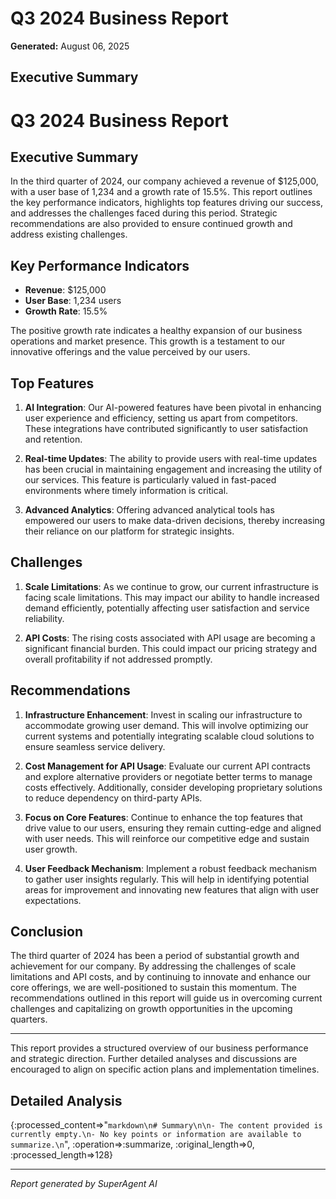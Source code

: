 # Q3 2024 Business Report

**Generated:** August 06, 2025

## Executive Summary
# Q3 2024 Business Report

## Executive Summary

In the third quarter of 2024, our company achieved a revenue of $125,000, with a user base of 1,234 and a growth rate of 15.5%. This report outlines the key performance indicators, highlights top features driving our success, and addresses the challenges faced during this period. Strategic recommendations are also provided to ensure continued growth and address existing challenges.

## Key Performance Indicators

- **Revenue**: $125,000
- **User Base**: 1,234 users
- **Growth Rate**: 15.5%

The positive growth rate indicates a healthy expansion of our business operations and market presence. This growth is a testament to our innovative offerings and the value perceived by our users.

## Top Features

1. **AI Integration**: Our AI-powered features have been pivotal in enhancing user experience and efficiency, setting us apart from competitors. These integrations have contributed significantly to user satisfaction and retention.

2. **Real-time Updates**: The ability to provide users with real-time updates has been crucial in maintaining engagement and increasing the utility of our services. This feature is particularly valued in fast-paced environments where timely information is critical.

3. **Advanced Analytics**: Offering advanced analytical tools has empowered our users to make data-driven decisions, thereby increasing their reliance on our platform for strategic insights.

## Challenges

1. **Scale Limitations**: As we continue to grow, our current infrastructure is facing scale limitations. This may impact our ability to handle increased demand efficiently, potentially affecting user satisfaction and service reliability.

2. **API Costs**: The rising costs associated with API usage are becoming a significant financial burden. This could impact our pricing strategy and overall profitability if not addressed promptly.

## Recommendations

1. **Infrastructure Enhancement**: Invest in scaling our infrastructure to accommodate growing user demand. This will involve optimizing our current systems and potentially integrating scalable cloud solutions to ensure seamless service delivery.

2. **Cost Management for API Usage**: Evaluate our current API contracts and explore alternative providers or negotiate better terms to manage costs effectively. Additionally, consider developing proprietary solutions to reduce dependency on third-party APIs.

3. **Focus on Core Features**: Continue to enhance the top features that drive value to our users, ensuring they remain cutting-edge and aligned with user needs. This will reinforce our competitive edge and sustain user growth.

4. **User Feedback Mechanism**: Implement a robust feedback mechanism to gather user insights regularly. This will help in identifying potential areas for improvement and innovating new features that align with user expectations.

## Conclusion

The third quarter of 2024 has been a period of substantial growth and achievement for our company. By addressing the challenges of scale limitations and API costs, and by continuing to innovate and enhance our core offerings, we are well-positioned to sustain this momentum. The recommendations outlined in this report will guide us in overcoming current challenges and capitalizing on growth opportunities in the upcoming quarters.

---

This report provides a structured overview of our business performance and strategic direction. Further detailed analyses and discussions are encouraged to align on specific action plans and implementation timelines.

## Detailed Analysis
{:processed_content=>"```markdown\n# Summary\n\n- The content provided is currently empty.\n- No key points or information are available to summarize.\n```", :operation=>:summarize, :original_length=>0, :processed_length=>128}

---
*Report generated by SuperAgent AI*
